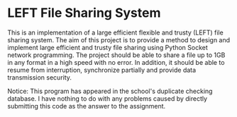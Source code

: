 # LEFT File Sharing System
This is an implementation of a large efficient flexible and trusty (LEFT) file sharing system. 
The aim of this project is to provide a method to design and implement large efficient and trusty file sharing using Python Socket network programming. The project should be able to share a file up to 1GB in any format in a high speed with no error. In addition, it should be able to resume from interruption, synchronize partially and provide data transmission security.


Notice: This program has appeared in the school's duplicate checking database. I have nothing to do with any problems caused by directly submitting this code as the answer to the assignment.
